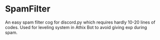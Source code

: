 # SpamFilter
An easy spam filter cog for discord.py which requires hardly 10-20 lines of codes. Used for leveling system in Athix Bot to avoid giving exp during spam.
